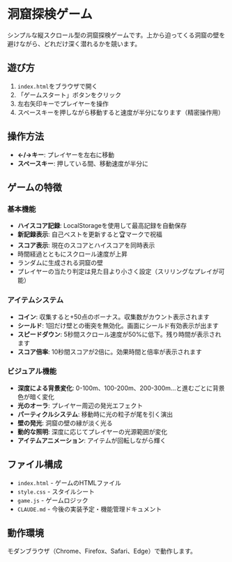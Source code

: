 # 洞窟探検ゲーム

シンプルな縦スクロール型の洞窟探検ゲームです。上から迫ってくる洞窟の壁を避けながら、どれだけ深く潜れるかを競います。

## 遊び方

1. `index.html`をブラウザで開く
2. 「ゲームスタート」ボタンをクリック
3. 左右矢印キーでプレイヤーを操作
4. スペースキーを押しながら移動すると速度が半分になります（精密操作用）

## 操作方法

- **←/→キー**: プレイヤーを左右に移動
- **スペースキー**: 押している間、移動速度が半分に

## ゲームの特徴

### 基本機能
- **ハイスコア記録**: LocalStorageを使用して最高記録を自動保存
- **新記録表示**: 自己ベストを更新すると🏆マークで祝福
- **スコア表示**: 現在のスコアとハイスコアを同時表示
- 時間経過とともにスクロール速度が上昇
- ランダムに生成される洞窟の壁
- プレイヤーの当たり判定は見た目より小さく設定（スリリングなプレイが可能）

### アイテムシステム
- **コイン**: 収集すると+50点のボーナス。収集数がカウント表示されます
- **シールド**: 1回だけ壁との衝突を無効化。画面にシールド有効表示が出ます
- **スピードダウン**: 5秒間スクロール速度が50%に低下。残り時間が表示されます
- **スコア倍率**: 10秒間スコアが2倍に。効果時間と倍率が表示されます

### ビジュアル機能
- **深度による背景変化**: 0-100m、100-200m、200-300m...と進むごとに背景色が暗く変化
- **光のオーラ**: プレイヤー周辺の発光エフェクト
- **パーティクルシステム**: 移動時に光の粒子が尾を引く演出
- **壁の発光**: 洞窟の壁の縁が淡く光る
- **動的な照明**: 深度に応じてプレイヤーの光源範囲が変化
- **アイテムアニメーション**: アイテムが回転しながら輝く

## ファイル構成

- `index.html` - ゲームのHTMLファイル
- `style.css` - スタイルシート
- `game.js` - ゲームロジック
- `CLAUDE.md` - 今後の実装予定・機能管理ドキュメント

## 動作環境

モダンブラウザ（Chrome、Firefox、Safari、Edge）で動作します。